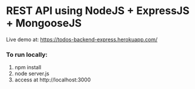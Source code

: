 # REST API using NodeJS + ExpressJS + MongooseJS
Live demo at: https://todos-backend-express.herokuapp.com/

### To run locally:
1. npm install
2. node server.js
3. access at http://localhost:3000

